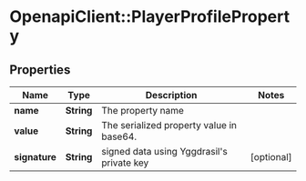 # OpenapiClient::PlayerProfileProperty

## Properties
Name | Type | Description | Notes
------------ | ------------- | ------------- | -------------
**name** | **String** | The property name | 
**value** | **String** | The serialized property value in base64. | 
**signature** | **String** | signed data using Yggdrasil&#39;s private key | [optional] 



